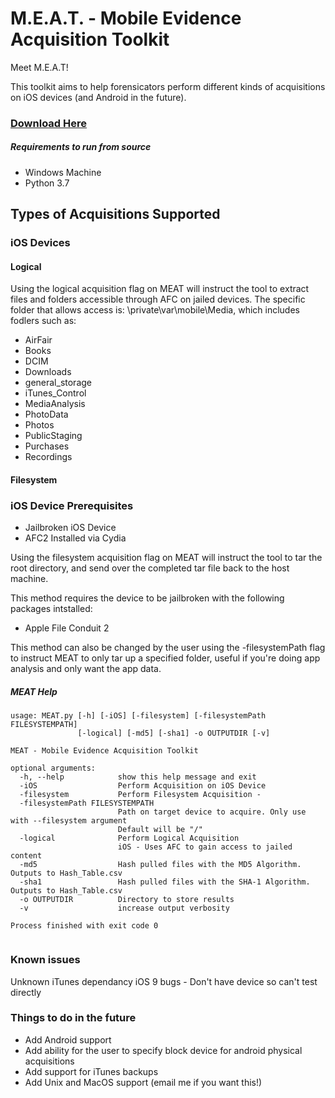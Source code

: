 # M.E.A.T. - Mobile Evidence Acquisition Toolkit
Meet M.E.A.T! 

This toolkit aims to help forensicators perform different kinds of acquisitions on iOS devices (and Android in the future).

### [Download Here](https://github.com/jfarley248/MEAT/releases/tag/v1.0)

##### Requirements to run from source
* Windows Machine
* Python 3.7

## Types of Acquisitions Supported

### iOS Devices

#### Logical

Using the logical acquisition flag on MEAT will instruct the tool to extract files and folders accessible through AFC on jailed devices. The specific folder that allows access is: \private\var\mobile\Media, which includes fodlers such as:
* AirFair
* Books
* DCIM
* Downloads
* general_storage
* iTunes_Control
* MediaAnalysis
* PhotoData
* Photos
* PublicStaging
* Purchases
* Recordings

#### Filesystem
### iOS Device Prerequisites

* Jailbroken iOS Device
* AFC2 Installed via Cydia

Using the filesystem acquisition flag on MEAT will instruct the tool to tar the root directory, and send over the completed tar file back to the host machine.

This method requires the device to be jailbroken with the following packages intstalled:

* Apple File Conduit 2

This method can also be changed by the user using the -filesystemPath flag to instruct MEAT to only tar up a specified folder, useful if you're doing app analysis and only want the app data.


##### MEAT Help
```
usage: MEAT.py [-h] [-iOS] [-filesystem] [-filesystemPath FILESYSTEMPATH]
               [-logical] [-md5] [-sha1] -o OUTPUTDIR [-v]

MEAT - Mobile Evidence Acquisition Toolkit

optional arguments:
  -h, --help            show this help message and exit
  -iOS                  Perform Acquisition on iOS Device
  -filesystem           Perform Filesystem Acquisition - 
  -filesystemPath FILESYSTEMPATH
                        Path on target device to acquire. Only use with --filesystem argument
                        Default will be "/"
  -logical              Perform Logical Acquisition
                        iOS - Uses AFC to gain access to jailed content
  -md5                  Hash pulled files with the MD5 Algorithm. Outputs to Hash_Table.csv
  -sha1                 Hash pulled files with the SHA-1 Algorithm. Outputs to Hash_Table.csv
  -o OUTPUTDIR          Directory to store results
  -v                    increase output verbosity

Process finished with exit code 0


```

### Known issues
Unknown iTunes dependancy
iOS 9 bugs - Don't have device so can't test directly

### Things to do in the future
* Add Android support
* Add ability for the user to specify block device for android physical acquisitions
* Add support for iTunes backups
* Add Unix and MacOS support (email me if you want this!)






